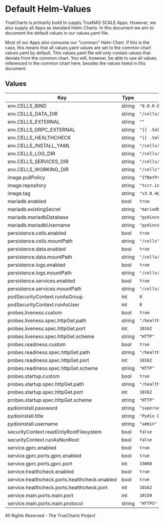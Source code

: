 # Default Helm-Values

TrueCharts is primarily build to supply TrueNAS SCALE Apps.
However, we also supply all Apps as standard Helm-Charts. In this document we aim to document the default values in our values.yaml file.

Most of our Apps also consume our "common" Helm Chart.
If this is the case, this means that all values.yaml values are set to the common chart values.yaml by default. This values.yaml file will only contain values that deviate from the common chart.
You will, however, be able to use all values referenced in the common chart here, besides the values listed in this document.

## Values

| Key | Type | Default | Description |
|-----|------|---------|-------------|
| env.CELLS_BIND | string | `"0.0.0.0:{{ .Values.service.main.ports.main.port }}"` |  |
| env.CELLS_DATA_DIR | string | `"/cells/data"` |  |
| env.CELLS_EXTERNAL | string | `""` |  |
| env.CELLS_GRPC_EXTERNAL | string | `"{{ .Values.service.gprc.ports.gprc.port }}"` |  |
| env.CELLS_HEALTHCHECK | string | `"{{ .Values.service.healthcheck.ports.healthcheck.port }}"` |  |
| env.CELLS_INSTALL_YAML | string | `"/cells/install.yml"` |  |
| env.CELLS_LOG_DIR | string | `"/cells/logs"` |  |
| env.CELLS_SERVICES_DIR | string | `"/cells/services"` |  |
| env.CELLS_WORKING_DIR | string | `"/cells"` |  |
| image.pullPolicy | string | `"IfNotPresent"` |  |
| image.repository | string | `"tccr.io/truecharts/pydio-cells"` |  |
| image.tag | string | `"v3.0.4@sha256:81c6f8675ffc243af9ffab5a43da0ed50f33f0c153c352aad027127c3c0318ad"` |  |
| mariadb.enabled | bool | `true` |  |
| mariadb.existingSecret | string | `"mariadbcreds"` |  |
| mariadb.mariadbDatabase | string | `"pydiocells"` |  |
| mariadb.mariadbUsername | string | `"pydiocells"` |  |
| persistence.cells.enabled | bool | `true` |  |
| persistence.cells.mountPath | string | `"/cells"` |  |
| persistence.data.enabled | bool | `true` |  |
| persistence.data.mountPath | string | `"/cells/data"` |  |
| persistence.logs.enabled | bool | `true` |  |
| persistence.logs.mountPath | string | `"/cells/logs"` |  |
| persistence.services.enabled | bool | `true` |  |
| persistence.services.mountPath | string | `"/cells/services"` |  |
| podSecurityContext.runAsGroup | int | `0` |  |
| podSecurityContext.runAsUser | int | `0` |  |
| probes.liveness.custom | bool | `true` |  |
| probes.liveness.spec.httpGet.path | string | `"/healthcheck"` |  |
| probes.liveness.spec.httpGet.port | int | `10162` |  |
| probes.liveness.spec.httpGet.scheme | string | `"HTTP"` |  |
| probes.readiness.custom | bool | `true` |  |
| probes.readiness.spec.httpGet.path | string | `"/healthcheck"` |  |
| probes.readiness.spec.httpGet.port | int | `10162` |  |
| probes.readiness.spec.httpGet.scheme | string | `"HTTP"` |  |
| probes.startup.custom | bool | `true` |  |
| probes.startup.spec.httpGet.path | string | `"/healthcheck"` |  |
| probes.startup.spec.httpGet.port | int | `10162` |  |
| probes.startup.spec.httpGet.scheme | string | `"HTTP"` |  |
| pydioinstall.password | string | `"supersecret"` |  |
| pydioinstall.title | string | `"Pydio Cells"` |  |
| pydioinstall.username | string | `"admin"` |  |
| securityContext.readOnlyRootFilesystem | bool | `false` |  |
| securityContext.runAsNonRoot | bool | `false` |  |
| service.gprc.enabled | bool | `true` |  |
| service.gprc.ports.gprc.enabled | bool | `true` |  |
| service.gprc.ports.gprc.port | int | `33060` |  |
| service.healthcheck.enabled | bool | `true` |  |
| service.healthcheck.ports.healthcheck.enabled | bool | `true` |  |
| service.healthcheck.ports.healthcheck.port | int | `10162` |  |
| service.main.ports.main.port | int | `10150` |  |
| service.main.ports.main.protocol | string | `"HTTPS"` |  |

All Rights Reserved - The TrueCharts Project
